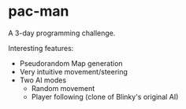 # pac-man

A 3-day programming challenge.

Interesting features:

* Pseudorandom Map generation
* Very intuitive movement/steering
* Two AI modes 
	* Random movement
	* Player following (clone of Blinky's original AI)
